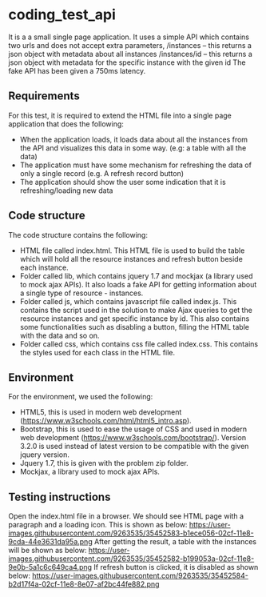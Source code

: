 # coding_test_api
It is a a small single page application. It uses a simple API which contains two urls and does not accept extra parameters, /instances – this returns a json object with metadata about all instances /instances/id – this returns a json object with metadata for the specific instance with the given id The fake API has been given a 750ms latency.

## Requirements 
For this test, it is required to extend the HTML file into a single page application that does the following:
* When the application loads, it loads data about all the instances from the API and visualizes this data in some way. (e.g: a table with all the data)
* The application must have some mechanism for refreshing the data of only a single record (e.g. A refresh record button)
* The application should show the user some indication that it is refreshing/loading new data

## Code structure
The code structure contains the following:
* HTML file called index.html. This HTML file is used to build the table which will hold all the resource instances and refresh button beside each instance.
* Folder called lib, which contains jquery 1.7 and mockjax (a library used to mock ajax APIs). It also loads a fake API for getting information about a single type of resource - instances.
* Folder called js, which contains javascript file called index.js. This contains the script used in the solution to make Ajax queries to get the resource instances and get specific instance by id. This also contains some functionalities such as disabling a button, filling the HTML table with the data and so on.
* Folder called css, which contains css file called index.css. This contains the styles used for each class in the HTML file.

## Environment
For the environment, we used the following:
* HTML5, this is used in modern web development (https://www.w3schools.com/html/html5_intro.asp).
* Bootstrap, this is used to ease the usage of CSS and used in modern web development (https://www.w3schools.com/bootstrap/). Version 3.2.0 is used instead of latest version to be compatible with the given jquery version.
* Jquery 1.7, this is given with the problem zip folder.
* Mockjax, a library used to mock ajax APIs.

## Testing instructions
Open the index.html file in a browser. We should see HTML page with a paragraph and a loading icon. This is shown as below:
https://user-images.githubusercontent.com/9263535/35452583-b1ece056-02cf-11e8-9cda-44e3631da95a.png
After getting the result, a table with the instances will be shown as below:
https://user-images.githubusercontent.com/9263535/35452582-b199053a-02cf-11e8-9e0b-5a1c6c649ca4.png
If refresh button is clicked, it is disabled as shown below:
https://user-images.githubusercontent.com/9263535/35452584-b2d17f4a-02cf-11e8-8e07-af2bc44fe882.png